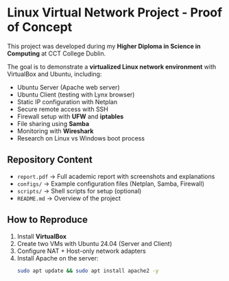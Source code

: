 # Linux Virtual Network Project - Proof of Concept

This project was developed during my **Higher Diploma in Science in Computing** at CCT College Dublin.

The goal is to demonstrate a **virtualized Linux network environment** with VirtualBox and Ubuntu, including:

- Ubuntu Server (Apache web server)
- Ubuntu Client (testing with Lynx browser)
- Static IP configuration with Netplan
- Secure remote access with SSH
- Firewall setup with **UFW** and **iptables**
- File sharing using **Samba**
- Monitoring with **Wireshark**
- Research on Linux vs Windows boot process

## Repository Content
- `report.pdf` → Full academic report with screenshots and explanations
- `configs/` → Example configuration files (Netplan, Samba, Firewall)
- `scripts/` → Shell scripts for setup (optional)
- `README.md` → Overview of the project

## How to Reproduce
1. Install **VirtualBox**
2. Create two VMs with Ubuntu 24.04 (Server and Client)
3. Configure NAT + Host-only network adapters
4. Install Apache on the server:
   ```bash
   sudo apt update && sudo apt install apache2 -y
